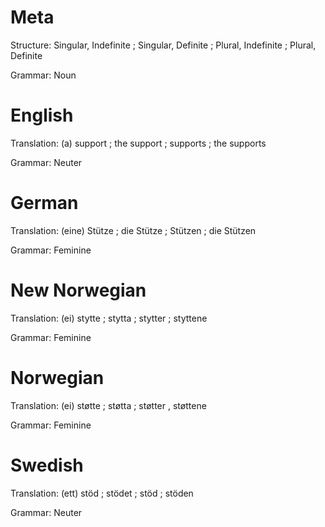 Meta
====

Structure: Singular, Indefinite ; Singular, Definite ; Plural, Indefinite ; Plural, Definite

Grammar:   Noun



English
=======

Translation: (a) support ; the support ; supports ; the supports

Grammar:     Neuter



German
======

Translation: (eine) Stütze ; die Stütze ; Stützen ; die Stützen

Grammar:     Feminine



New Norwegian
=============

Translation: (ei) stytte ; stytta ; stytter ; styttene

Grammar:     Feminine



Norwegian
=========

Translation: (ei) støtte ; støtta ; støtter , støttene

Grammar:     Feminine



Swedish
=======

Translation: (ett) stöd ; stödet ; stöd ; stöden

Grammar:     Neuter
